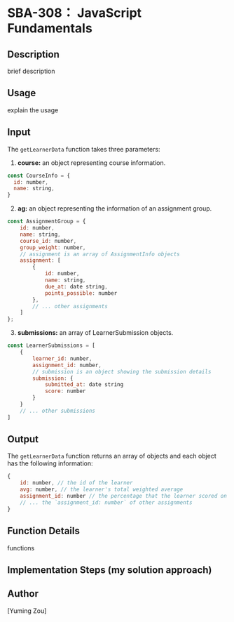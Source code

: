 # SBA-308： JavaScript Fundamentals

## Description

brief description

## Usage

explain the usage

## Input

The `getLearnerData` function takes three parameters:

1. **course:** an object representing course information.

```javascript
const CourseInfo = {
  id: number,
  name: string,
}
```

2. **ag:** an object representing the information of an assignment group.

```javascript
const AssignmentGroup = {
    id: number,
    name: string,
    course_id: number,
    group_weight: number,
    // assignment is an array of AssignmentInfo objects
    assignment: [
        {
            id: number,
            name: string,
            due_at: date string,
            points_possible: number
        },
        // ... other assignments
    ]
};
```

3. **submissions:** an array of LearnerSubmission objects.

```javascript
const LearnerSubmissions = [
    {
        learner_id: number,
        assignment_id: number,
        // submission is an object showing the submission details
        submission: {
            submitted_at: date string
            score: number
        }
    }
    // ... other submissions
]
```

## Output

The `getLearnerData` function returns an array of objects and each object has the following information:

```javascript
{
    id: number, // the id of the learner
    avg: number, // the learner's total weighted average
    assignment_id: number // the percentage that the learner scored on this assignment (submission.score / points_possible)
    // ... the `assignment_id: number` of other assignments
}
```

## Function Details

functions

## Implementation Steps (my solution approach)

## Author

[Yuming Zou]

